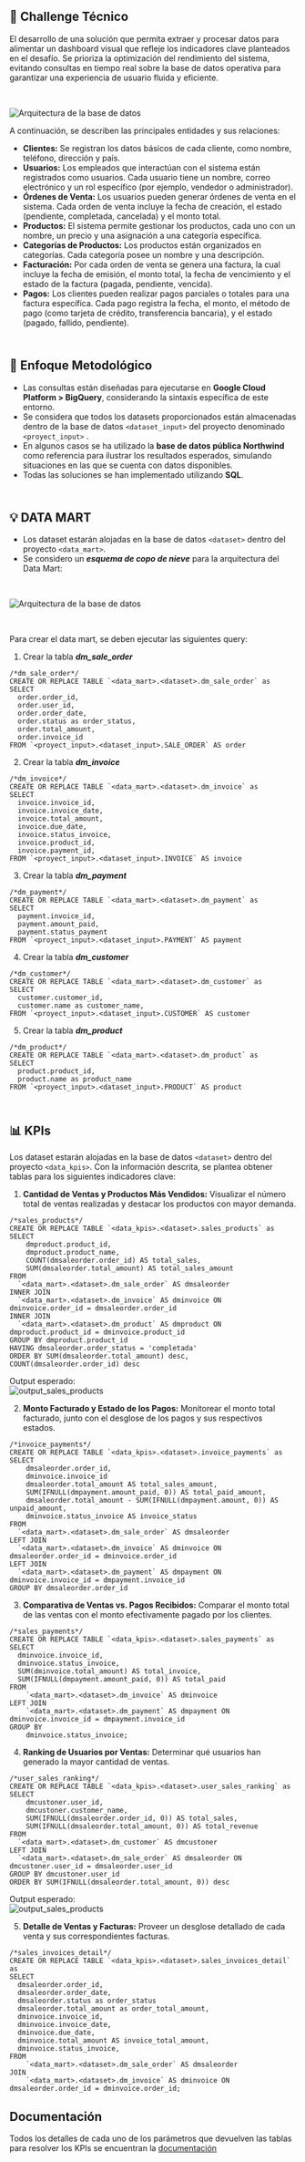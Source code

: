 ## 🙌 Challenge Técnico
El desarrollo de una solución que permita extraer y procesar datos para alimentar un dashboard visual que refleje los indicadores clave planteados en el desafío. Se prioriza la optimización del rendimiento del sistema, evitando consultas en tiempo real sobre la base de datos operativa para garantizar una experiencia de usuario fluida y eficiente.

<br>

![Arquitectura de la base de datos](/images/arquitectura_bbdd.JPG)

A continuación, se describen las principales entidades y sus relaciones:

- **Clientes:** Se registran los datos básicos de cada cliente, como nombre, teléfono, dirección y país.
- **Usuarios:** Los empleados que interactúan con el sistema están registrados como usuarios. Cada usuario tiene un nombre, correo electrónico y un rol específico (por ejemplo, vendedor o administrador).
- **Órdenes de Venta:** Los usuarios pueden generar órdenes de venta en el sistema. Cada orden de venta incluye la fecha de creación, el estado (pendiente, completada, cancelada) y el monto total.
- **Productos:** El sistema permite gestionar los productos, cada uno con un nombre, un precio y una asignación a una categoría específica.
- **Categorías de Productos:** Los productos están organizados en categorías. Cada categoría posee un nombre y una descripción.
- **Facturación:** Por cada orden de venta se genera una factura, la cual incluye la fecha de emisión, el monto total, la fecha de vencimiento y el estado de la factura (pagada, pendiente, vencida).
- **Pagos:** Los clientes pueden realizar pagos parciales o totales para una factura específica. Cada pago registra la fecha, el monto, el método de pago (como tarjeta de crédito, transferencia bancaria), y el estado (pagado, fallido, pendiente).


## <br>🔧 Enfoque Metodológico 
- Las consultas están diseñadas para ejecutarse en **Google Cloud Platform > BigQuery**, considerando la sintaxis específica de este entorno.
- Se considera que todos los datasets proporcionados están almacenadas dentro de la base de datos `<dataset_input>` del proyecto denominado `<proyect_input>` .
- En algunos casos se ha utilizado la **base de datos pública Northwind** como referencia para ilustrar los resultados esperados, simulando situaciones en las que se cuenta con datos disponibles.
- Todas las soluciones se han implementado utilizando **SQL**.

## <br>💡 DATA MART 
- Los dataset estarán alojadas en la base de datos `<dataset>` dentro del proyecto `<data_mart>`.
- Se considero un ***esquema de copo de nieve*** para la arquitectura del Data Mart:

<br>

![Arquitectura de la base de datos](/images/data_mart_diagram.JPG)

<br>

Para crear el data mart, se deben ejecutar las siguientes query:

1) Crear la tabla ***dm_sale_order***
```
/*dm_sale_order*/
CREATE OR REPLACE TABLE `<data_mart>.<dataset>.dm_sale_order` as
SELECT
  order.order_id,
  order.user_id,
  order.order_date,
  order.status as order_status,
  order.total_amount,
  order.invoice_id
FROM `<proyect_input>.<dataset_input>.SALE_ORDER` AS order
```

2) Crear la tabla ***dm_invoice***
```
/*dm_invoice*/
CREATE OR REPLACE TABLE `<data_mart>.<dataset>.dm_invoice` as
SELECT
  invoice.invoice_id,
  invoice.invoice_date,
  invoice.total_amount,
  invoice.due_date,
  invoice.status_invoice,
  invoice.product_id,
  invoice.payment_id,
FROM `<proyect_input>.<dataset_input>.INVOICE` AS invoice
```

3) Crear la tabla ***dm_payment***
```
/*dm_payment*/
CREATE OR REPLACE TABLE `<data_mart>.<dataset>.dm_payment` as
SELECT
  payment.invoice_id,
  payment.amount_paid,
  payment.status_payment
FROM `<proyect_input>.<dataset_input>.PAYMENT` AS payment
```

4) Crear la tabla ***dm_customer***
```
/*dm_customer*/
CREATE OR REPLACE TABLE `<data_mart>.<dataset>.dm_customer` as
SELECT
  customer.customer_id,
  customer.name as customer_name,
FROM `<proyect_input>.<dataset_input>.CUSTOMER` AS customer
```

5) Crear la tabla ***dm_product***
```
/*dm_product*/
CREATE OR REPLACE TABLE `<data_mart>.<dataset>.dm_product` as
SELECT
  product.product_id,
  product.name as product_name
FROM `<proyect_input>.<dataset_input>.PRODUCT` AS product
```

## <br>📊 KPIs 
Los dataset estarán alojadas en la base de datos `<dataset>` dentro del proyecto `<data_kpis>`. Con la información descrita, se plantea obtener tablas para los siguientes indicadores clave:

1) **Cantidad de Ventas y Productos Más Vendidos:** Visualizar el número total de ventas realizadas y destacar los productos con mayor demanda.

```
/*sales_products*/
CREATE OR REPLACE TABLE `<data_kpis>.<dataset>.sales_products` as
SELECT 
    dmproduct.product_id,
    dmproduct.product_name,
    COUNT(dmsaleorder.order_id) AS total_sales,
    SUM(dmsaleorder.total_amount) AS total_sales_amount
FROM
  `<data_mart>.<dataset>.dm_sale_order` AS dmsaleorder
INNER JOIN
  `<data_mart>.<dataset>.dm_invoice` AS dminvoice ON dminvoice.order_id = dmsaleorder.order_id
INNER JOIN
  `<data_mart>.<dataset>.dm_product` AS dmproduct ON dmproduct.product_id = dminvoice.product_id
GROUP BY dmproduct.product_id
HAVING dmsaleorder.order_status = 'completada'
ORDER BY SUM(dmsaleorder.total_amount) desc, COUNT(dmsaleorder.order_id) desc
```
 Output esperado: <br>
 ![output_sales_products](/images/output_sales_products.JPG)


2) **Monto Facturado y Estado de los Pagos:** Monitorear el monto total facturado, junto con el desglose de los pagos y sus respectivos estados.

```
/*invoice_payments*/
CREATE OR REPLACE TABLE `<data_kpis>.<dataset>.invoice_payments` as
SELECT 
    dmsaleorder.order_id,
    dminvoice.invoice_id
    dmsaleorder.total_amount AS total_sales_amount,
    SUM(IFNULL(dmpayment.amount_paid, 0)) AS total_paid_amount,
    dmsaleorder.total_amount - SUM(IFNULL(dmpayment.amount, 0)) AS unpaid_amount,
    dminvoice.status_invoice AS invoice_status
FROM
  `<data_mart>.<dataset>.dm_sale_order` AS dmsaleorder
LEFT JOIN
  `<data_mart>.<dataset>.dm_invoice` AS dminvoice ON dmsaleorder.order_id = dminvoice.order_id
LEFT JOIN
  `<data_mart>.<dataset>.dm_payment` AS dmpayment ON dminvoice.invoice_id = dmpayment.invoice_id
GROUP BY dmsaleorder.order_id
```


3) **Comparativa de Ventas vs. Pagos Recibidos:** Comparar el monto total de las ventas con el monto efectivamente pagado por los clientes.

```
/*sales_payments*/
CREATE OR REPLACE TABLE `<data_kpis>.<dataset>.sales_payments` as
SELECT 
  dminvoice.invoice_id,
  dminvoice.status_invoice, 
  SUM(dminvoice.total_amount) AS total_invoice,
  SUM(IFNULL(dmpayment.amount_paid, 0)) AS total_paid
FROM 
    `<data_mart>.<dataset>.dm_invoice` AS dminvoice
LEFT JOIN 
    `<data_mart>.<dataset>.dm_payment` AS dmpayment ON dminvoice.invoice_id = dmpayment.invoice_id
GROUP BY 
    dminvoice.status_invoice;
```

4) **Ranking de Usuarios por Ventas:** Determinar qué usuarios han generado la mayor cantidad de ventas.

```
/*user_sales_ranking*/
CREATE OR REPLACE TABLE `<data_kpis>.<dataset>.user_sales_ranking` as
SELECT 
    dmcustoner.user_id,
    dmcustoner.customer_name,
    SUM(IFNULL(dmsaleorder.order_id, 0)) AS total_sales,
    SUM(IFNULL(dmsaleorder.total_amount, 0)) AS total_revenue
FROM
  `<data_mart>.<dataset>.dm_customer` AS dmcustoner
LEFT JOIN
  `<data_mart>.<dataset>.dm_sale_order` AS dmsaleorder ON dmcustoner.user_id = dmsaleorder.user_id
GROUP BY dmcustoner.user_id
ORDER BY SUM(IFNULL(dmsaleorder.total_amount, 0)) desc
```

Output esperado: <br>
 ![output_sales_products](/images/output_user_sales_ranking.JPG)


5) **Detalle de Ventas y Facturas:** Proveer un desglose detallado de cada venta y sus correspondientes facturas.
```
/*sales_invoices_detail*/
CREATE OR REPLACE TABLE `<data_kpis>.<dataset>.sales_invoices_detail` as
SELECT 
  dmsaleorder.order_id, 
  dmsaleorder.order_date,
  dmsaleorder.status as order_status 
  dmsaleorder.total_amount as order_total_amount, 
  dminvoice.invoice_id, 
  dminvoice.invoice_date,
  dminvoice.due_date,
  dminvoice.total_amount AS invoice_total_amount,
  dminvoice.status_invoice,
FROM 
    `<data_mart>.<dataset>.dm_sale_order` AS dmsaleorder
JOIN 
    `<data_mart>.<dataset>.dm_invoice` AS dminvoice ON dmsaleorder.order_id = dminvoice.order_id;
```

## Documentación

Todos los detalles de cada uno de los parámetros que devuelven las tablas para resolver los KPIs se encuentran la [documentación](https://github.com/mabustillo14/kpis_aden/blob/main/Documentacion.pdf)

